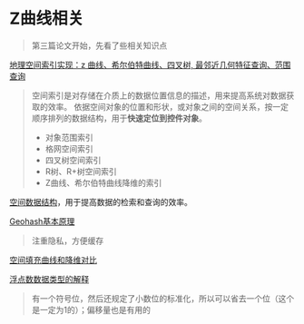 
# Z曲线相关

> 第三篇论文开始，先看了些相关知识点


[地理空间索引实现：z 曲线、希尔伯特曲线、四叉树, 最邻近几何特征查询、范围查询](https://blog.51cto.com/u_15428122/4569829)

> 空间索引是对存储在介质上的数据位置信息的描述，用来提高系统对数据获取的效率。
> 依据空间对象的位置和形状，或对象之间的空间关系，按一定顺序排列的数据结构，用于**快速定位到控件对象**。
>  - 对象范围索引
> - 格网空间索引
> - 四叉树空间索引
> - R树、R+树空间索引
> - Z曲线、希尔伯特曲线降维的索引

[空间数据结构](https://www.cnblogs.com/KillerAery/p/10878367.html)，用于提高数据的检索和查询的效率。


[Geohash基本原理](https://www.cnblogs.com/tgzhu/p/6204173.html)

> 注重隐私，方便缓存

[空间填充曲线和降维对比](https://www.cnblogs.com/tgzhu/p/8286616.html)

[浮点数数据类型的解释](https://akaedu.github.io/book/ch14s04.html)

> 有一个符号位，然后还规定了小数位的标准化，所以可以省去一个位（这个是一定为1的）；偏移量也是有用的
> 


<!--stackedit_data:
eyJoaXN0b3J5IjpbMTgzNTAzNzQ2MywxNzIyODUzNDg4LC0xNj
A2ODA0OTcxLDE2NjEzOTIzOTksMTUwNzg1NTU1LC0xNTA1Mzc0
MjI3LDIwNzQ2MTAzNDksLTIwMDQ0OTk3MjMsLTY4MzgzNTE0OC
w3NDg2NzI1NDgsOTk1NTkwMTIsLTE2NDk5MjQ1MTgsMzE1MzM0
NjI2LC0yMDMwODkwNTAyLDEwODczOTEyNTMsLTE1MDYxMjUxOT
MsNjk2MzQzNTA2LC01NDEzNzQ3NThdfQ==
-->